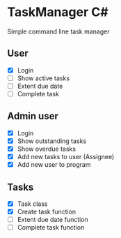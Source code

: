 # TaskManager C#
Simple command line task manager

## User
 - [x] Login 
 - [ ] Show active tasks
 - [ ] Extent due date
 - [ ] Complete task
 
## Admin user
 - [x] Login
 - [x] Show outstanding tasks
 - [x] Show overdue tasks 
 - [x] Add new tasks to user (Assignee)
 - [x] Add new user to program
 
## Tasks
 - [x] Task class 
 - [x] Create task function
 - [ ] Extent due date function
 - [ ] Complete task function
